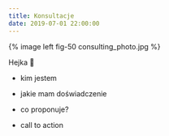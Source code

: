 ```yaml
---
title: Konsultacje
date: 2019-07-01 22:00:00
---
```


{% image left fig-50 consulting_photo.jpg  %}


Hejka 👋

- kim jestem
- jakie mam doświadczenie

- co proponuje?

- call to action